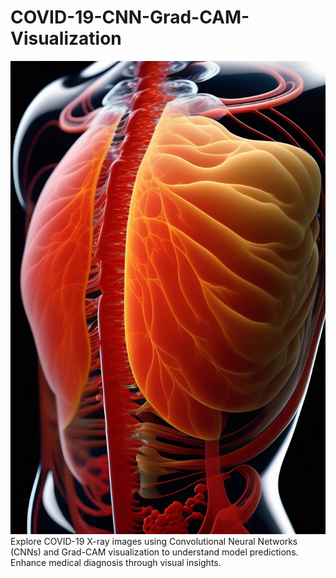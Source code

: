 # COVID-19-CNN-Grad-CAM-Visualization
![Covid-19](https://github.com/ruturaj0626/COVID-19-CNN-Grad-CAM-Visualization/blob/main/COVID-19-CNN-Grad-CAM-Visualization.jpg)
Explore COVID-19 X-ray images using Convolutional Neural Networks (CNNs) and Grad-CAM visualization to understand model predictions. Enhance medical diagnosis through visual insights.
